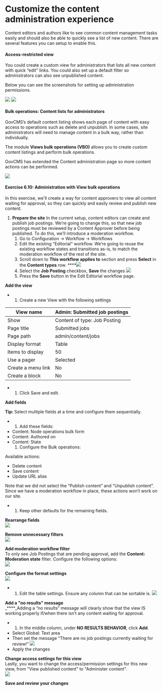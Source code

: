 # Customize the content administration experience

Content editors and authors like to see common content management tasks easily and should also be able to quickly see a list of new content. There are several features you can setup to enable this.

#### Access-restricted view

You could create a custom view for administrators that lists all new content with quick “edit” links. You could also set up a default filter so administrators can also see unpublished content.

Below you can see the screenshots for setting up administration permissions.

![](../.gitbook/assets/138.png) ![](../.gitbook/assets/139.png)

#### Bulk operations: Content lists for administrators

GovCMS’s default content listing shows each page of content with easy access to operations such as delete and unpublish. In some cases, site administrators will need to manage content in a bulk way, rather than individually.

The module **Views bulk operations (VBO)** allows you to create custom content listings and perform bulk operations.

GovCMS has extended the Content administration page so more content actions can be performed.

![](../.gitbook/assets/140.png)

#### **Exercise 6.10:** Administration with View bulk operations

In this exercise, we'll create a way for content approvers to view all content waiting for approval, so they can quickly and easily review and publish new content.

1. **Prepare the site** In the current setup, content editors can create and publish job postings. We’re going to change this, so that new job postings must be reviewed by a Content Approver before being published. To do this, we’ll introduce a moderation workflow.
   1. Go to Configuration → Workflow → Workflows
   2. Edit the existing “Editorial” workflow. We’re going to reuse the existing workflow states and transitions as-is, to match the moderation workflow of the rest of the site.
   3. Scroll down to **This workflow applies to** section and press **Select** in the **Content types** row. _\*\*\*\*_![](../.gitbook/assets/141.png)
   4. Select the **Job Posting** checkbox, **Save** the changes ![](<../.gitbook/assets/142 (1).png>)
   5. Press the **Save** button in the Edit Editorial workflow page.

**Add the view**

*
  1. Create a new View with the following settings

| View name          | Admin: Submitted job postings |
| ------------------ | ----------------------------- |
| Show               | Content of type: Job Posting  |
| Page title         | Submitted jobs                |
| Page path          | admin/content/jobs            |
| Display format     | Table                         |
| Items to display   | 50                            |
| Use a pager        | Selected                      |
| Create a menu link | No                            |
| Create a block     | No                            |

*
  1. Click Save and edit.

**Add fields**

**Tip:** Select multiple fields at a time and configure them sequentially.

*
  1. Add these fields:
* Content: Node operations bulk form
* Content: Authored on
* Content: State
  1. Configure the Bulk operations:

Available actions:

* Delete content
* Save content
* Update URL alias

Note that we did not select the “Publish content” and “Unpublish content”. Since we have a moderation workflow in place, these actions won’t work on our site.

*
  1. Keep other defaults for the remaining fields.

**Rearrange fields**\
![](../.gitbook/assets/143.png)

**Remove unnecessary filters**\
![](<../.gitbook/assets/144 (1).png>)

**Add moderation workflow filter**\
To only see Job Postings that are pending approval, add the **Content: Moderation state** filter. Configure the following options:\
![](../.gitbook/assets/145.png)

**Configure the format settings**\
![](../.gitbook/assets/146.png)

*
  1. Edit the table settings. Ensure any column that can be sortable is. ![](<../.gitbook/assets/147 (1).png>)

**Add a "no results" message**\
\_\*\*\*\*\_Adding a “no results” message will clearly show that the view IS working properly if/when there isn’t any content waiting for approval.

*
  1. In the middle column, under **NO RESULTS BEHAVIOR**, click **Add**.
* Select Global: Text area
* Then set the message “There are no job postings currently waiting for review!” ![](../.gitbook/assets/148.png)
* Apply the changes

**Change access settings for this view**\
Lastly, you want to change the access/permission settings for this new view, from "View published content" to "Administer content".\
![](../.gitbook/assets/149.png)

**Save and review your changes**
